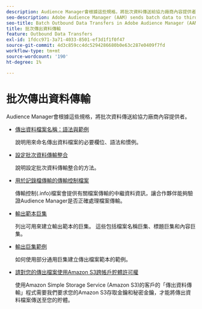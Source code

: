 ```yaml
---
description: Audience Manager會根據這些規格，將批次資料傳送給協力廠商內容提供者。
seo-description: Adobe Audience Manager (AAM) sends batch data to third-party content providers according to these specifications.
seo-title: Batch Outbound Data Transfers in Adobe Audience Manager (AAM)
title: 批次傳出資料傳輸
feature: Outbound Data Transfers
exl-id: 1fdcc971-3a71-4033-8501-ef3d1f1f0f47
source-git-commit: 4d3c859cc4dc5294286680b0e63c287e0409f7fd
workflow-type: tm+mt
source-wordcount: '190'
ht-degree: 1%

---
```


# 批次傳出資料傳輸

Audience Manager會根據這些規格，將批次資料傳送給協力廠商內容提供者。

* [傳出資料檔案名稱：語法與範例](/help/using/integration/receiving-audience-data/batch-outbound-transfers/outbound-file-name-contents.md)

  說明用來命名傳出資料檔案的必要欄位、語法和慣例。

* [設定批次資料傳輸整合](batch-server-configuration.md)

  說明設定批次資料傳輸整合的方法。

* [用於記錄檔傳輸的傳輸控制檔案](/help/using/integration/receiving-audience-data/batch-outbound-transfers/transfer-control-files.md)

  傳輸控制(.info)檔案會提供有關檔案傳輸的中繼資料資訊，讓合作夥伴能夠驗證Audience Manager是否正確處理檔案傳輸。

* [輸出範本巨集](/help/using/integration/receiving-audience-data/batch-outbound-transfers/outbound-template-macros.md)

  列出可用來建立輸出範本的巨集。 這些包括檔案名稱巨集、標題巨集和內容巨集。

* [輸出巨集範例](/help/using/integration/receiving-audience-data/batch-outbound-transfers/outbound-macro-examples.md)

  如何使用部分通用巨集建立傳出檔案範本的範例。

* [請對您的傳出檔案使用Amazon S3跨帳戶貯體許可權](/help/using/integration/receiving-audience-data/batch-outbound-transfers/authorize-s3-cross-bucket.md)

  使用Amazon Simple Storage Service (Amazon S3)的客戶的「傳出資料傳輸」程式需要我們要求您的Amazon S3存取金鑰和秘密金鑰，才能將傳出資料檔案傳送至您的貯體。
